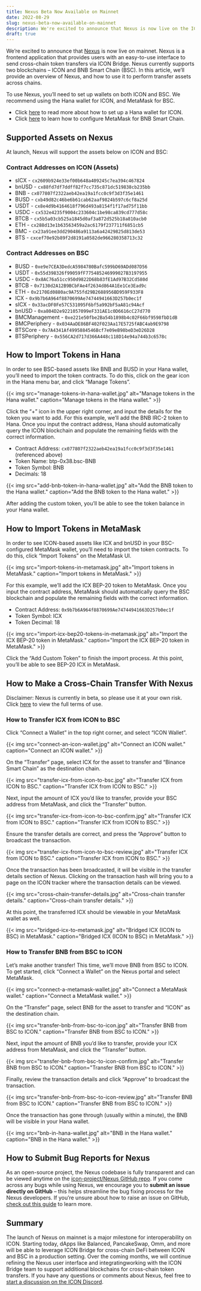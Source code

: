 ```yaml
---
title: Nexus Beta Now Available on Mainnet
date: 2022-08-29
slug: nexus-beta-now-available-on-mainnet
description: We're excited to announce that Nexus is now live on the ICON mainnet with support for BNB Smart
draft: true
---
```


We’re excited to announce that [Nexus](https://nexusportal.io) is now live on mainnet. Nexus is a frontend application that provides users with an easy-to-use interface to send cross-chain token transfers via ICON Bridge. Nexus currently supports two blockchains – ICON and BNB Smart Chain (BSC). In this article, we’ll provide an overview of Nexus, and how to use it to perform transfer assets across chains.

To use Nexus, you’ll need to set up wallets on both ICON and BSC. We recommend using the Hana wallet for ICON, and MetaMask for BSC.

* Click [here](https://icon.community/blog/2022/icon-wallet/) to read more about how to set up a Hana wallet for ICON.
* Click [here](https://academy.binance.com/en/articles/connecting-metamask-to-binance-smart-chain) to learn how to configure MetaMask for BNB Smart Chain.

## Supported Assets on Nexus

At launch, Nexus will support the assets below on ICON and BSC:

### Contract Addresses on ICON (Assets)

* sICX - `cx2609b924e33ef00b648a409245c7ea394c467824`
* bnUSD - `cx88fd7df7ddff82f7cc735c871dc519838cb235bb`
* BNB - `cx077807f2322aeb42ea19a1fcc0c9f3d3f35e1461`
* BUSD - `cxb49d82c46be6b61cab62aaf9824b597c6cf8a25d`
* USDT - `cx8e4d9b4164618f796d493a8154f1f17ad75f11bb`
* USDC - `cx532e4235f9004c233604c1be98ca839cd777d58c`
* BTCB - `cx5b5a03cb525a1845d0af3a872d525b18a810acb0`
* ETH - `cx288d13e1b63563459a2ac6179f237711f6851cb5`
* BMC - `cx23a91ee3dd290486a9113a6a42429825d813de53`
* BTS - `cxcef70e92b89f2d8191a0582de966280358713c32`

### Contract Addresses on BSC

* BUSD - `0xe9e7CEA3DedcA5984780Bafc599bD69ADd087D56`
* USDT - `0x55d398326f99059fF775485246999027B3197955`
* USDC - `0x8AC76a51cc950d9822D68b83fE1Ad97B32Cd580d`
* BTCB - `0x7130d2A12B9BCbFAe4f2634d864A1Ee1Ce3Ead9c`
* ETH - `0x2170Ed0880ac9A755fd29B2688956BD959F933F8`
* ICX - `0x9b7b6A964f8870699Ae74744941663D257b0ec1f`
* sICX - `0x33acDF0Fe57C531095F6bf5a992bF5aA81c94Acf`
* bnUSD - `0xa804D2e9221057099eF331AE1c0D6616cC27d770`
* BMCManagement - `0xe221e50fbe2Ba54b1898b4c02F66bf9598fbD1dB`
* BMCPeriphery - `0x034AaDE86BF402F023Aa17E5725fABC4ab9E9798`
* BTSCore - `0x7A4341Af4995884546Bcf7e09eB98beD3eD26D28`
* BTSPeriphery - `0x556CA2d717d366A448c118D14e94a744b3c6578c`

## How to Import Tokens in Hana

In order to see BSC-based assets like BNB and BUSD in your Hana wallet, you’ll need to import the token contracts. To do this, click on the gear icon in the Hana menu bar, and click “Manage Tokens”.

{{< img src="manage-tokens-in-hana-wallet.jpg" alt="Manage tokens in the Hana wallet." caption="Manage tokens in the Hana wallet." >}}

Click the “+” icon in the upper right corner, and input the details for the token you want to add. For this example, we’ll add the BNB IRC-2 token to Hana. Once you input the contract address, Hana should automatically query the ICON blockchain and populate the remaining fields with the correct information.

* Contract Address: `cx077807f2322aeb42ea19a1fcc0c9f3d3f35e1461` (referenced above)
* Token Name: btp-0x38.bsc-BNB
* Token Symbol: BNB
* Decimals: 18

{{< img src="add-bnb-token-in-hana-wallet.jpg" alt="Add the BNB token to the Hana wallet." caption="Add the BNB token to the Hana wallet." >}}

After adding the custom token, you’ll be able to see the token balance in your Hana wallet.

## How to Import Tokens in MetaMask
In order to see ICON-based assets like ICX and bnUSD in your BSC-configured MetaMask wallet, you’ll need to import the token contracts. To do this, click “Import Tokens” on the MetaMask UI.

{{< img src="import-tokens-in-metamask.jpg" alt="Import tokens in MetaMask." caption="Import tokens in MetaMask." >}}

For this example, we’ll add the ICX BEP-20 token to MetaMask. Once you input the contract address, MetaMask should automatically query the BSC blockchain and populate the remaining fields with the correct information.

* Contract Address: `0x9b7b6A964f8870699Ae74744941663D257b0ec1f`
* Token Symbol: ICX
* Token Decimal: 18

{{< img src="import-icx-bep20-tokens-in-metamask.jpg" alt="Import the ICX BEP-20 token in MetaMask." caption="Import the ICX BEP-20 token in MetaMask." >}}

Click the “Add Custom Token” to finish the import process. At this point, you’ll be able to see BEP-20 ICX in MetaMask.

## How to Make a Cross-Chain Transfer With Nexus

Disclaimer: Nexus is currently in beta, so please use it at your own risk. Click [here](https://testnet.nexusportal.io/terms-of-use) to view the full terms of use.

### How to Transfer ICX from ICON to BSC

Click “Connect a Wallet” in the top right corner, and select “ICON Wallet”.

{{< img src="connect-an-icon-wallet.jpg" alt="Connect an ICON wallet." caption="Connect an ICON wallet." >}}

On the “Transfer” page, select ICX for the asset to transfer and “Binance Smart Chain” as the destination chain.

{{< img src="transfer-icx-from-icon-to-bsc.jpg" alt="Transfer ICX from ICON to BSC." caption="Transfer ICX from ICON to BSC." >}}

Next, input the amount of ICX you’d like to transfer, provide your BSC address from MetaMask, and click the “Transfer” button.

{{< img src="transfer-icx-from-icon-to-bsc-confirm.jpg" alt="Transfer ICX from ICON to BSC." caption="Transfer ICX from ICON to BSC." >}}

Ensure the transfer details are correct, and press the “Approve” button to broadcast the transaction.

{{< img src="transfer-icx-from-icon-to-bsc-review.jpg" alt="Transfer ICX from ICON to BSC." caption="Transfer ICX from ICON to BSC." >}}

Once the transaction has been broadcasted, it will be visible in the transfer details section of Nexus. Clicking on the transaction hash will bring you to a page on the ICON tracker where the transaction details can be viewed.

{{< img src="cross-chain-transfer-details.jpg" alt="Cross-chain transfer details." caption="Cross-chain transfer details." >}}

At this point, the transferred ICX should be viewable in your MetaMask wallet as well.

{{< img src="bridged-icx-to-metamask.jpg" alt="Bridged ICX (ICON to BSC) in MetaMask." caption="Bridged ICX (ICON to BSC) in MetaMask." >}}

### How to Transfer BNB from BSC to ICON
Let’s make another transfer! This time, we’ll move BNB from BSC to ICON. To get started, click “Connect a Wallet” on the Nexus portal and select MetaMask.

{{< img src="connect-a-metamask-wallet.jpg" alt="Connect a MetaMask wallet." caption="Connect a MetaMask wallet." >}}

On the “Transfer” page, select BNB for the asset to transfer and “ICON” as the destination chain.

{{< img src="transfer-bnb-from-bsc-to-icon.jpg" alt="Transfer BNB from BSC to ICON." caption="Transfer BNB from BSC to ICON." >}}

Next, input the amount of BNB you’d like to transfer, provide your ICX address from MetaMask, and click the “Transfer” button.

{{< img src="transfer-bnb-from-bsc-to-icon-confirm.jpg" alt="Transfer BNB from BSC to ICON." caption="Transfer BNB from BSC to ICON." >}}

Finally, review the transaction details and click “Approve” to broadcast the transaction.

{{< img src="transfer-bnb-from-bsc-to-icon-review.jpg" alt="Transfer BNB from BSC to ICON." caption="Transfer BNB from BSC to ICON." >}}

Once the transaction has gone through (usually within a minute), the BNB will be visible in your Hana wallet.

{{< img src="bnb-in-hana-wallet.jpg" alt="BNB in the Hana wallet." caption="BNB in the Hana wallet." >}}

## How to Submit Bug Reports for Nexus

As an open-source project, the Nexus codebase is fully transparent and can be viewed anytime on the [icon-project/Nexus GitHub repo](https://github.com/icon-project/Nexus). If you come across any bugs while using Nexus, we encourage you to **submit an issue directly on GitHub** – this helps streamline the bug fixing process for the Nexus developers. If you’re unsure about how to raise an issue on GitHub, [check out this guide](https://docs.github.com/en/issues/tracking-your-work-with-issues/creating-an-issue) to learn more.

## Summary

The launch of Nexus on mainnet is a major milestone for interoperability on ICON. Starting today, dApps like Balanced, PancakeSwap, Omm, and more will be able to leverage ICON Bridge for cross-chain DeFi between ICON and BSC in a production setting. Over the coming months, we will continue refining the Nexus user interface and integratingworking with the ICON Bridge team to support additional blockchains for cross-chain token transfers. If you have any questions or comments about Nexus, feel free to [start a discussion on the ICON Discord](https://discord.com/invite/7a75Hf3cFm).